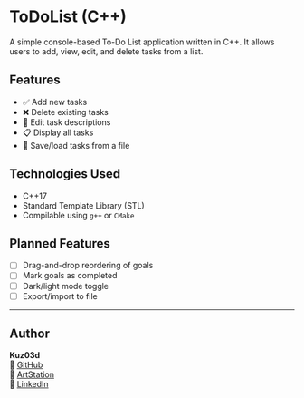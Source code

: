 # ToDoList (C++)

A simple console-based To-Do List application written in C++. It allows users to add, view, edit, and delete tasks from a list.

## Features

- ✅ Add new tasks
- ❌ Delete existing tasks
- 📝 Edit task descriptions
- 📋 Display all tasks
- 💾 Save/load tasks from a file

## Technologies Used

- C++17
- Standard Template Library (STL)
- Compilable using `g++` or `CMake`

## Planned Features

- [ ] Drag-and-drop reordering of goals
- [ ] Mark goals as completed
- [ ] Dark/light mode toggle
- [ ] Export/import to file

---

## Author

**Kuz03d**  
📎 [GitHub](https://github.com/Kuz03d)  
🎨 [ArtStation](https://www.artstation.com/kuzu3d)  
💼 [LinkedIn](https://www.linkedin.com/in/kuzo3d)
